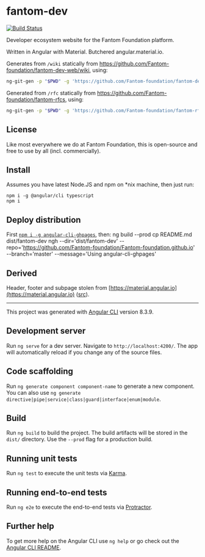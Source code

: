 fantom-dev
==========
[![Build Status](https://travis-ci.org/Fantom-foundation/fantom-dev-web.svg?branch=master)](https://travis-ci.org/Fantom-foundation/fantom-dev-web)

Developer ecosystem website for the Fantom Foundation platform.

Written in Angular with Material. Butchered angular.material.io.

Generates from `/wiki` statically from https://github.com/Fantom-foundation/fantom-dev-web/wiki, using:
```bash
ng-git-gen -p "$PWD" -g 'https://github.com/Fantom-foundation/fantom-dev-web.wiki.git' -l
```

Generated from `/rfc` statically from https://github.com/Fantom-foundation/fantom-rfcs, using:
```bash
ng-git-gen -p "$PWD" -g 'https://github.com/Fantom-foundation/fantom-rfcs' -l -b 'make html_body' -e '.html' -r rfc
```

## License
Like most everywhere we do at Fantom Foundation, this is open-source and free to use by all (incl. commercially).

## Install

Assumes you have latest Node.JS and npm on *nix machine, then just run:

    npm i -g @angular/cli typescript
    npm i

## Deploy distribution
First [`npm i -g angular-cli-ghpages`](https://github.com/angular-schule/angular-cli-ghpages), then:
    ng build --prod
    cp README.md dist/fantom-dev
    ngh --dir='dist/fantom-dev' --repo='https://github.com/Fantom-foundation/Fantom-foundation.github.io' --branch='master' --message='Using angular-cli-ghpages'

## Derived
Header, footer and subpage stolen from [https://material.angular.io](https://material.angular.io) ([src](https://github.com/angular/material.angular.io)).

---

This project was generated with [Angular CLI](https://github.com/angular/angular-cli) version 8.3.9.

## Development server

Run `ng serve` for a dev server. Navigate to `http://localhost:4200/`. The app will automatically reload if you change any of the source files.

## Code scaffolding

Run `ng generate component component-name` to generate a new component. You can also use `ng generate directive|pipe|service|class|guard|interface|enum|module`.

## Build

Run `ng build` to build the project. The build artifacts will be stored in the `dist/` directory. Use the `--prod` flag for a production build.

## Running unit tests

Run `ng test` to execute the unit tests via [Karma](https://karma-runner.github.io).

## Running end-to-end tests

Run `ng e2e` to execute the end-to-end tests via [Protractor](http://www.protractortest.org/).

## Further help

To get more help on the Angular CLI use `ng help` or go check out the [Angular CLI README](https://github.com/angular/angular-cli/blob/master/README.md).
